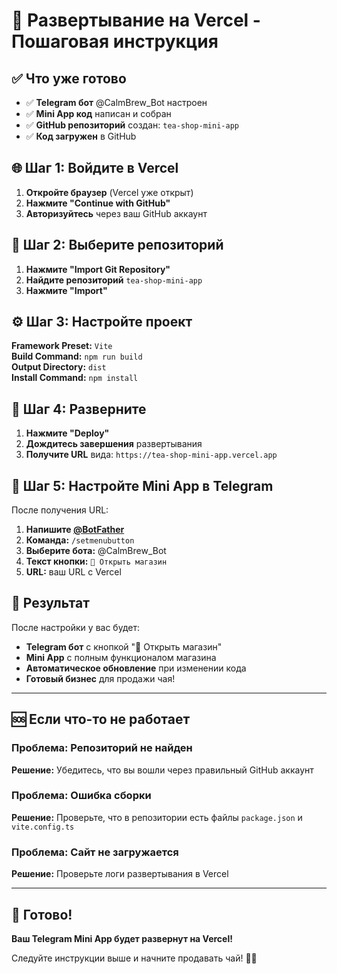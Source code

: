 # 🚀 Развертывание на Vercel - Пошаговая инструкция

## ✅ Что уже готово

- ✅ **Telegram бот** @CalmBrew_Bot настроен
- ✅ **Mini App код** написан и собран
- ✅ **GitHub репозиторий** создан: `tea-shop-mini-app`
- ✅ **Код загружен** в GitHub

## 🌐 Шаг 1: Войдите в Vercel

1. **Откройте браузер** (Vercel уже открыт)
2. **Нажмите "Continue with GitHub"**
3. **Авторизуйтесь** через ваш GitHub аккаунт

## 📁 Шаг 2: Выберите репозиторий

1. **Нажмите "Import Git Repository"**
2. **Найдите репозиторий** `tea-shop-mini-app`
3. **Нажмите "Import"**

## ⚙️ Шаг 3: Настройте проект

**Framework Preset:** `Vite`  
**Build Command:** `npm run build`  
**Output Directory:** `dist`  
**Install Command:** `npm install`  

## 🚀 Шаг 4: Разверните

1. **Нажмите "Deploy"**
2. **Дождитесь завершения** развертывания
3. **Получите URL** вида: `https://tea-shop-mini-app.vercel.app`

## 🔧 Шаг 5: Настройте Mini App в Telegram

После получения URL:

1. **Напишите [@BotFather](https://t.me/botfather)**
2. **Команда:** `/setmenubutton`
3. **Выберите бота:** @CalmBrew_Bot
4. **Текст кнопки:** `🍵 Открыть магазин`
5. **URL:** ваш URL с Vercel

## 🎯 Результат

После настройки у вас будет:
- **Telegram бот** с кнопкой "🍵 Открыть магазин"
- **Mini App** с полным функционалом магазина
- **Автоматическое обновление** при изменении кода
- **Готовый бизнес** для продажи чая!

---

## 🆘 Если что-то не работает

### Проблема: Репозиторий не найден
**Решение:** Убедитесь, что вы вошли через правильный GitHub аккаунт

### Проблема: Ошибка сборки
**Решение:** Проверьте, что в репозитории есть файлы `package.json` и `vite.config.ts`

### Проблема: Сайт не загружается
**Решение:** Проверьте логи развертывания в Vercel

---

## 🎉 Готово!

**Ваш Telegram Mini App будет развернут на Vercel!**

Следуйте инструкции выше и начните продавать чай! 🍵✨
